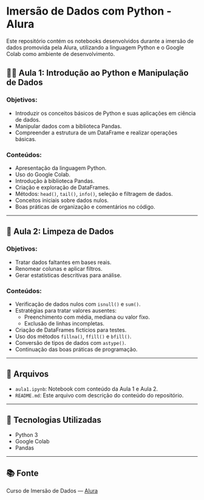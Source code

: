 # Imersão de Dados com Python - Alura

Este repositório contém os notebooks desenvolvidos durante a imersão de dados promovida pela Alura, utilizando a linguagem Python e o Google Colab como ambiente de desenvolvimento.

## 👨‍🏫 Aula 1: Introdução ao Python e Manipulação de Dados

### Objetivos:
- Introduzir os conceitos básicos de Python e suas aplicações em ciência de dados.
- Manipular dados com a biblioteca Pandas.
- Compreender a estrutura de um DataFrame e realizar operações básicas.

### Conteúdos:
- Apresentação da linguagem Python.
- Uso do Google Colab.
- Introdução à biblioteca Pandas.
- Criação e exploração de DataFrames.
- Métodos: `head()`, `tail()`, `info()`, seleção e filtragem de dados.
- Conceitos iniciais sobre dados nulos.
- Boas práticas de organização e comentários no código.

---

## 🧼 Aula 2: Limpeza de Dados

### Objetivos:
- Tratar dados faltantes em bases reais.
- Renomear colunas e aplicar filtros.
- Gerar estatísticas descritivas para análise.

### Conteúdos:
- Verificação de dados nulos com `isnull()` e `sum()`.
- Estratégias para tratar valores ausentes:
  - Preenchimento com média, mediana ou valor fixo.
  - Exclusão de linhas incompletas.
- Criação de DataFrames fictícios para testes.
- Uso dos métodos `fillna()`, `ffill()` e `bfill()`.
- Conversão de tipos de dados com `astype()`.
- Continuação das boas práticas de programação.

---

## 📂 Arquivos

- `aula1.ipynb`: Notebook com conteúdo da Aula 1 e Aula 2.
- `README.md`: Este arquivo com descrição do conteúdo do repositório.

---

## 🚀 Tecnologias Utilizadas

- Python 3
- Google Colab
- Pandas

---

## 📚 Fonte

Curso de Imersão de Dados — [Alura](https://www.alura.com.br/)
